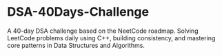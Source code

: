 # DSA-40Days-Challenge
A 40-day DSA challenge based on the NeetCode roadmap. Solving LeetCode problems daily using C++, building consistency, and mastering core patterns in Data Structures and Algorithms.
